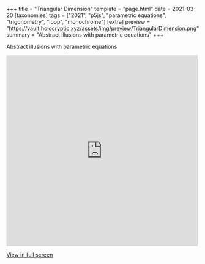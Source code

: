 +++
title = "Triangular Dimension"
template = "page.html"
date = 2021-03-20
[taxonomies]
tags = ["2021", "p5js", "parametric equations", "trigonometry", "loop", "monochrome"]
[extra]
preview = "https://vault.holocryptic.xyz/assets/img/preview/TriangularDimension.png"
summary = "Abstract illusions with parametric equations"
+++

Abstract illusions with parametric equations

<embed
type="text/html"
src="https://vault.holocryptic.xyz/src/2021/TriangularDimension"
width="500"
height="500"
/>

<a target=_blank href="https://vault.holocryptic.xyz/src/2021/TriangularDimension">View in full screen</a>